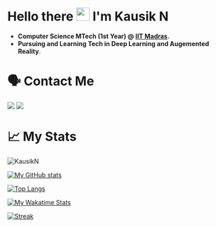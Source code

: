 # Hello there <img src="https://raw.githubusercontent.com/MartinHeinz/MartinHeinz/master/wave.gif" width="30px"> I'm Kausik N

* __Computer Science MTech (1st Year) @ [IIT Madras](https://www.iitm.ac.in/).__
* __Pursuing and Learning Tech in Deep Learning and Augemented Reality__.


# 🗣️ Contact Me
<a href="mailto:nkausik1999@gmail.com"><img src="https://img.shields.io/badge/Gmail-D14836?style=for-the-badge&logo=gmail&logoColor=white" /></a>
<a href="https://www.linkedin.com/in/kausik-n-7a9800170/"><img src="https://img.shields.io/badge/LinkedIn-0077B5?style=for-the-badge&logo=linkedin&logoColor=white" /></a>

# 📈 My Stats

<p><img src="https://komarev.com/ghpvc/?username=kausikn" alt="KausikN" /></p>

[![My GitHub stats](https://github-readme-stats.vercel.app/api?username=kausikn&show_icons=true&count_private=true)](https://github.com/kausikn)

[![Top Langs](https://github-readme-stats.vercel.app/api/top-langs/?username=kausikn&langs_count=10&layout=compact)](https://github.com/kausikn)

[![My Wakatime Stats](https://github-readme-stats.vercel.app/api/wakatime?username=KausikN)](https://github.com/kausikn)

[![Streak](https://github-readme-streak-stats.herokuapp.com/?user=kausikn&)](https://github.com/kausikn)
